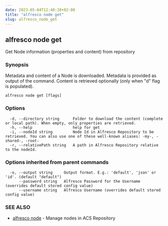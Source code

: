 ```yaml
---
date: 2023-05-04T12:40:28+02:00
title: "alfresco node get"
slug: alfresco_node_get
---
```

## alfresco node get

Get Node information (properties and content) from repository

### Synopsis

Metadata and content of a Node is downloaded. 
Metadata is provided as output of the command.
Content is retrieved optionally (only when "d" flag is populated).

```
alfresco node get [flags]
```

### Options

```
  -d, --directory string      Folder to download the content (complete or local path). When empty, only properties are retrieved.
  -h, --help                  help for get
  -i, --nodeId string         Node Id in Alfresco Repository to be retrieved. You can also use one of these well-known aliases: -my-, -shared-, -root-
  -r, --relativePath string   A path in Alfresco Repository relative to the nodeId.
```

### Options inherited from parent commands

```
  -o, --output string     Output format. E.g.: 'default', 'json' or 'id'. (default "default")
      --password string   Alfresco Password for the Username (overrides default stored config value)
      --username string   Alfresco Username (overrides default stored config value)
```

### SEE ALSO

* [alfresco node](/alfresco_node.md)	 - Manage nodes in ACS Repository

